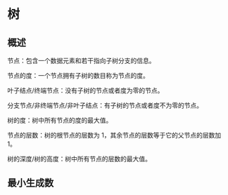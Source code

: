 <!--
 * @Author : Hu Jingbo
 * @Date   : 2021-12-17
-->

# 树

## 概述

节点：包含一个数据元素和若干指向子树分支的信息。

节点的度：一个节点拥有子树的数目称为节点的度。

叶子结点/终端节点：没有子树的节点或者度为零的节点。

分支节点/非终端节点/非叶子结点：有子树的节点或者度不为零的节点。

树的度：树中所有节点的度的最大值。

节点的层数：树的根节点的层数为 1，其余节点的层数等于它的父节点的层数加 1。

树的深度/树的高度：树中所有节点的层数的最大值。

## 最小生成数
